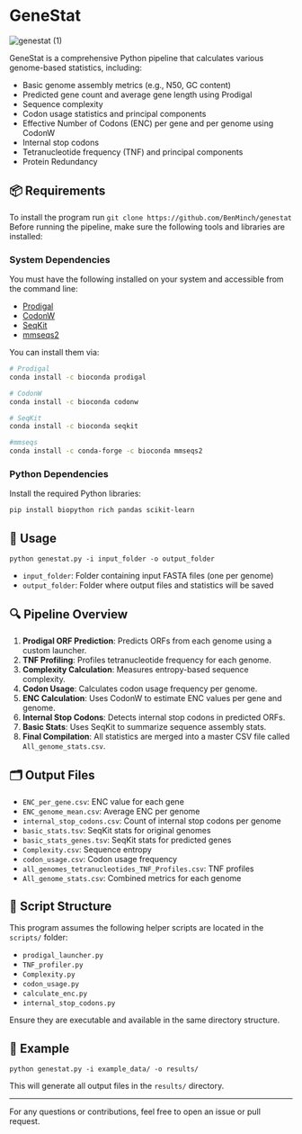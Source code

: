 
# GeneStat
![genestat (1)](https://github.com/user-attachments/assets/d2f22373-2210-422c-9266-d9835cfcb2a4)


GeneStat is a comprehensive Python pipeline that calculates various genome-based statistics, including:

- Basic genome assembly metrics (e.g., N50, GC content)
- Predicted gene count and average gene length using Prodigal
- Sequence complexity
- Codon usage statistics and principal components
- Effective Number of Codons (ENC) per gene and per genome using CodonW
- Internal stop codons
- Tetranucleotide frequency (TNF) and principal components
- Protein Redundancy

## 📦 Requirements
To install the program run `git clone https://github.com/BenMinch/genestat`
Before running the pipeline, make sure the following tools and libraries are installed:

### System Dependencies

You must have the following installed on your system and accessible from the command line:

- [Prodigal](https://github.com/hyattpd/Prodigal)
- [CodonW](http://codonw.sourceforge.net/)
- [SeqKit](https://bioinf.shenwei.me/seqkit/)
- [mmseqs2](https://mmseqs.com/)

You can install them via:

```bash
# Prodigal
conda install -c bioconda prodigal

# CodonW
conda install -c bioconda codonw

# SeqKit
conda install -c bioconda seqkit

#mmseqs
conda install -c conda-forge -c bioconda mmseqs2
```

### Python Dependencies

Install the required Python libraries:

```bash
pip install biopython rich pandas scikit-learn
```

## 🧪 Usage

```
python genestat.py -i input_folder -o output_folder
```

- `input_folder`: Folder containing input FASTA files (one per genome)
- `output_folder`: Folder where output files and statistics will be saved

## 🔍 Pipeline Overview

1. **Prodigal ORF Prediction**: Predicts ORFs from each genome using a custom launcher.
2. **TNF Profiling**: Profiles tetranucleotide frequency for each genome.
3. **Complexity Calculation**: Measures entropy-based sequence complexity.
4. **Codon Usage**: Calculates codon usage frequency per genome.
5. **ENC Calculation**: Uses CodonW to estimate ENC values per gene and genome.
6. **Internal Stop Codons**: Detects internal stop codons in predicted ORFs.
7. **Basic Stats**: Uses SeqKit to summarize sequence assembly stats.
8. **Final Compilation**: All statistics are merged into a master CSV file called `All_genome_stats.csv`.

## 🗂 Output Files

- `ENC_per_gene.csv`: ENC value for each gene
- `ENC_genome_mean.csv`: Average ENC per genome
- `internal_stop_codons.csv`: Count of internal stop codons per genome
- `basic_stats.tsv`: SeqKit stats for original genomes
- `basic_stats_genes.tsv`: SeqKit stats for predicted genes
- `Complexity.csv`: Sequence entropy
- `codon_usage.csv`: Codon usage frequency
- `all_genomes_tetranucleotides_TNF_Profiles.csv`: TNF profiles
- `All_genome_stats.csv`: Combined metrics for each genome

## 🔧 Script Structure

This program assumes the following helper scripts are located in the `scripts/` folder:

- `prodigal_launcher.py`
- `TNF_profiler.py`
- `Complexity.py`
- `codon_usage.py`
- `calculate_enc.py`
- `internal_stop_codons.py`

Ensure they are executable and available in the same directory structure.

## 🧬 Example

```
python genestat.py -i example_data/ -o results/
```

This will generate all output files in the `results/` directory.

---

For any questions or contributions, feel free to open an issue or pull request.
